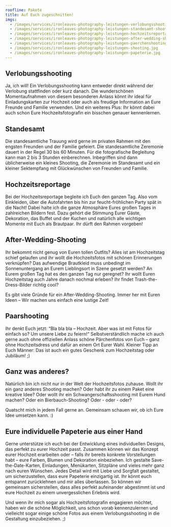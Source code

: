 ```yaml
---
roofline: Pakete
title: Auf Euch zugeschnitten!
imgs:
  - /images/services/ironleaves-photography-leistungen-verlobungsshooting.jpg
  - /images/services/ironleaves-photography-leistungen-standesamt-shooting.jpg
  - /images/services/ironleaves-photography-leistungen-hochzeitsreportage.jpg
  - /images/services/ironleaves-photography-leistungen-after-wedding-shooting.jpg
  - /images/services/ironleaves-photography-leistungen-paerchenshooting.jpg
  - /images/services/ironleaves-photography-leistungen-shooting.jpg
  - /images/services/ironleaves-photography-leistungen-papeterie.jpg
---
```


## Verlobungsshooting

Ja, ich will! Ein Verlobungsshooting kann entweder direkt während der Verlobung stattfinden oder kurz danach. Die wunderschönen Momentaufnahmen von diesem besonderen Anlass könnt ihr ideal für Einladungskarten zur Hochzeit oder auch als freudige Information an Eure Freunde und Familie verwenden. Und ein weiteres Plus: Ihr könnt dabei auch schon Eure Hochzeitsfotografin ein bisschen genauer kennenlernen.

## Standesamt

Die standesamtliche Trauung wird gerne im privaten Rahmen mit den engsten Freunden und der Familie gefeiert. Die standesamtliche Zeremonie dauert in der Regel 30 bis 60 Minuten. Für die fotografische Begleitung kann man 2 bis 3 Stunden einberechnen. Inbegriffen sind dann üblicherweise ein kleines Shooting, die Zeremonie im Standesamt und ein kleiner Sektempfang mit Glückwünschen von Freunden und Familie.

## Hochzeitsreportage

Bei der Hochzeitsreportage begleite ich Euch den ganzen Tag. Also vom Einkleiden, über die Autofahrten bis hin zur feucht-fröhlichen Party spät in die Nacht! Dabei halte ich die ganze Atmosphäre Eures großen Tages in zahlreichen Bildern fest. Dazu gehört die Stimmung Eurer Gäste, Dekoration, das Buffet und der Kuchen und natürlich alle wichtigen Momente mit Euch als Brautpaar. Ihr dürft den Rahmen vorgeben!

## After-Wedding-Shooting

Ihr bekommt nicht genug von Euren tollen Outfits? Alles ist am Hochzeitstag schief gelaufen und ihr wollt die Hochzeitsfotos mit schönen Erinnerungen verknüpfen? Das aufwendige Brautkleid muss unbedingt im Sonnenuntergang an Eurem Lieblingsort in Szene gesetzt werden? An Eurem großen Tag hat es den ganzen Tag nur geregnet? Ihr wollt Euren Hochzeitstag auch Jahre danach nochmal erleben? Ihr findet Trash-the-Dress-Bilder richtig cool?

Es gibt viele Gründe für ein After-Wedding-Shooting. Immer her mit Euren Ideen – Wir machen uns einfach eine lustige Zeit!

## Paarshooting

Ihr denkt Euch jetzt: “Bla bla bla – Hochzeit. Aber was ist mit Fotos für einfach so? Um unsere Liebe zu feiern!“ Selbstverständlich mache ich auch gerne auch ohne offiziellen Anlass schöne Pärchenfotos von Euch – ganz ohne Hochzeitsdress und dafür an einem Ort Eurer Wahl. Kleiner Tipp an Euch Männer: Das ist auch ein gutes Geschenk zum Hochzeitstag oder Jubiläum! ;)

## Ganz was anderes?

Natürlich bin ich nicht nur in der Welt der Hochzeitsfotos zuhause. Wollt ihr ein ganz anderes Shooting machen? Oder habt ihr zu einem Paket eine kreative Idee? Oder wollt ihr ein Schwangerschaftsshooting mit Eurem Hund machen? Oder ein Bierbauch-Shooting? Oder - oder - oder?

Quatscht mich in jedem Fall gerne an. Gemeinsam schauen wir, ob ich Eure Idee umsetzen kann. :)

## Eure individuelle Papeterie aus einer Hand

Gerne unterstütze ich euch bei der Entwicklung eines individuellen Designs, das perfekt zu eurer Hochzeit passt. Zusammen können wir das Konzept eurer Hochzeit erarbeiten oder – falls ihr bereits konkrete Vorstellungen habt – eure Farben, Blumen und Dekoration einbeziehen. Ich gestalte Save-the-Date-Karten, Einladungen, Menükarten, Sitzpläne und vieles mehr ganz nach euren Wünschen. Jedes Detail wird mit Liebe und Sorgfalt gestaltet, um sicherzustellen, dass eure Papeterie einzigartig ist. Ihr könnt euch entspannt zurücklehnen und mir alles überlassen. So können wir gemeinsam sicherstellen, dass alles perfekt aufeinander abgestimmt ist und eure Hochzeit zu einem unvergesslichen Erlebnis wird.

Und wenn ihr mich sogar als Hochzeitsfotografin engagieren möchtet, haben wir die schöne Möglichkeit, uns schon vorab kennenzulernen und vielleicht sogar einige schöne Fotos aus einem Verlobungsshooting in die Gestaltung einzubeziehen. ;)
